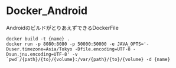 # Docker_Android
AndroidのビルドがとりあえずできるDockerFile

```
docker build -t {name} .
docker run -p 8080:8080 -p 50000:50000 -e JAVA_OPTS='-Duser.timezone=Asia/Tokyo -Dfile.encoding=UTF-8 -Dsun.jnu.encoding=UTF-8' -v `pwd`/{path}/{to}/{volume}:/var/{path}/{to}/{volume} -d {name}
```
